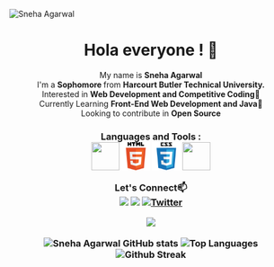![Sneha Agarwal](https://pbs.twimg.com/profile_banners/1434191907387707393/1642754197/1500x500)

<h1 align="center">Hola everyone ! 👋 </h1>
<p align= "center">     
    My name is <b>Sneha Agarwal </b> <br> 
    I'm a  <b>Sophomore </b> from <b>Harcourt Butler Technical University.</b>
   <br> Interested in <b>Web Development and Competitive Coding</b>💞️
  <br> Currently Learning <b>Front-End Web Development and Java</b>🌱
  <br> Looking to contribute in <b>Open Source</b>
  </p>
  
<p align="center">  
<h3 align="center"><b>Languages and Tools :<b>
<br>
<img src="https://user-images.githubusercontent.com/87319921/131159583-60be0f3d-d25f-463f-a632-75f8f37417d1.png" width="50" height="50">
<img src="https://raw.githubusercontent.com/github/explore/80688e429a7d4ef2fca1e82350fe8e3517d3494d/topics/html/html.png" width="50" height="50">
<img src="https://raw.githubusercontent.com/github/explore/80688e429a7d4ef2fca1e82350fe8e3517d3494d/topics/css/css.png" width="50" height="50">
<img src="https://user-images.githubusercontent.com/87319921/131159622-703987cf-80fc-4342-a74b-0cb957a2d58b.png" width="50" height="50">
</p>
  
<p align= "center">
 <b>Let's Connect📫</b>
  <!--
   - [Linkedin](www.linkedin.com/in/sneha-agarwal-217a55200)
   - [Twitter](https://twitter.com/isyneha).
  -->
 <br>
<a href="www.linkedin.com/in/sneha-agarwal-217a55200"><img src="https://img.shields.io/badge/LinkedIn-0077B5?style=for-the-badge&logo=linkedin&logoColor=white"></a> 
<a href="mailto:sneha3agarwal@gmail.com"><img src="https://img.shields.io/badge/Gmail-D14836?style=for-the-badge&logo=gmail&logoColor=white"></a> 
<a href="https://twitter.com/isyneha"><img alt="Twitter" src="https://img.shields.io/badge/-Twitter-00acee?style=for-the-badge&logo=twitter&logoColor=white"></a>
</p>
 
<p align="center"> <img src="https://komarev.com/ghpvc/?username=isyneha&color=red" /> </p>
<img src="https://github-readme-stats.vercel.app/api?username=isyneha&show_icons=true&theme=tokyonight" alt="Sneha Agarwal GitHub stats">
<img src="https://github-readme-stats.vercel.app/api/top-langs/?username=isyneha&layout=compact&theme=tokyonight" alt="Top Languages">
<img src="https://github-readme-streak-stats.herokuapp.com?user=isyneha&theme=tokyonight&date_format=M%20j%5B%2C%20Y%5D" alt="Github Streak">
<!-- 
![Sneha Agarwal GitHub stats](https://github-readme-stats.vercel.app/api?username=isyneha&show_icons=true&theme=tokyonight)
![Top Langs](https://github-readme-stats.vercel.app/api/top-langs/?username=isyneha&layout=compact&theme=tokyonight)
![Sneha's wakatime stats](https://github-readme-stats.vercel.app/api/wakatime?username=isyneha) 
-->

